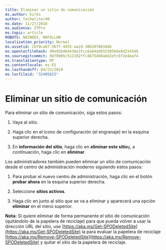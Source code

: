 ```yaml
---
title: Eliminar un sitio de comunicación
ms.author: kirks
author: Techwriter40
ms.date: 11/27/2018
ms.audience: ITPro
ms.topic: article
ROBOTS: NOINDEX, NOFOLLOW
localization_priority: Normal
ms.assetid: cbf9ca67-56ff-4455-aa2d-30b39f883ddb
ms.openlocfilehash: d9e92b484e36e3fcc6a84dd655385b6e8d21434b
ms.sourcegitcommit: 9d78905c512192ffc4675468abd2efc5f2e4baf4
ms.translationtype: MT
ms.contentlocale: es-ES
ms.lasthandoff: 04/23/2019
ms.locfileid: "32405825"
---
```

# <a name="delete-a-communication-site"></a>Eliminar un sitio de comunicación

Para eliminar un sitio de comunicación, siga estos pasos: 
  
1. Vaya al sitio. 
  
2. Haga clic en el icono de configuración (el engranaje) en la esquina superior derecha. 
  
3. En **información del sitio**, haga clic en **eliminar este sitio**y, a continuación, haga clic en **eliminar**. 
  
Los administradores también pueden eliminar un sitio de comunicación desde el centro de administración moderno siguiendo estos pasos: 
  
1. Para probar el nuevo centro de administración, haga clic en el botón **probar ahora** en la esquina superior derecha. 
  
2. Seleccione **sitios activos**. 
  
3. Haga clic en junto al sitio que se va a eliminar y aparecerá una opción **eliminar** en el menú superior. 
  
 **Nota:** Si quiere eliminar de forma permanente el sitio de comunicación (quitándolo de la papelera de reciclaje) para que pueda volver a usar la dirección URL del sitio, use [https://aka.ms/Get-SPODeletedSite](https://aka.ms/Get-SPODeletedSite) la para evaluar la papelera de reciclaje [https://aka.ms/Remove-SPODeletedSite](https://aka.ms/Remove-SPODeletedSite) y quitar el sitio de la papelera de reciclaje. 
  

